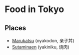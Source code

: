 # Food in Tokyo

## Places
- [Marukatsu](./marukatsu.md) (oyakodon, 亲子丼)
- [Sutaminaen](./sutaminaen.md) (yakiniku, 烧肉)